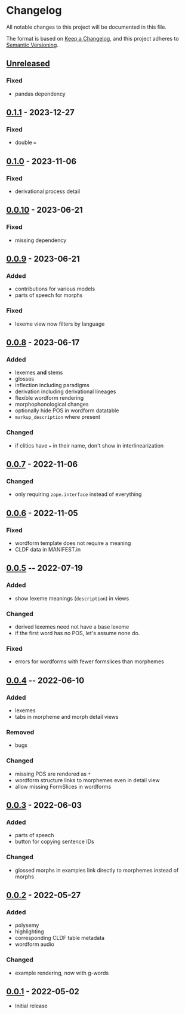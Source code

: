 # Changelog
All notable changes to this project will be documented in this file.

The format is based on [Keep a Changelog](https://keepachangelog.com/en/1.0.0/),
and this project adheres to [Semantic Versioning](https://semver.org/spec/v2.0.0.html).


## [Unreleased]

### Fixed
* pandas dependency

## [0.1.1] - 2023-12-27

### Fixed
* double `=`

## [0.1.0] - 2023-11-06

### Fixed
* derivational process detail

## [0.0.10] - 2023-06-21

### Fixed
* missing dependency

## [0.0.9] - 2023-06-21

### Added
* contributions for various models
* parts of speech for morphs

### Fixed
* lexeme view now filters by language

## [0.0.8] - 2023-06-17

### Added
* lexemes **and** stems
* glosses
* inflection including paradigms
* derivation including derivational lineages
* flexible wordform rendering
* morphophonological changes
* optionally hide POS in wordform datatable
* `markup_description` where present

### Changed
* if clitics have `=` in their name, don't show in interlinearization

## [0.0.7] - 2022-11-06

### Changed
* only requiring `zope.interface` instead of everything

## [0.0.6] - 2022-11-05

### Fixed
* wordform template does not require a meaning
* CLDF data in MANIFEST.in

## [0.0.5] -- 2022-07-19

### Added
* show lexeme meanings (`description`) in views

### Changed
* derived lexemes need not have a base lexeme
* if the first word has no POS, let's assume none do.

### Fixed
* errors for wordforms with fewer formslices than morphemes

## [0.0.4] -- 2022-06-10

### Added
* lexemes
* tabs in morpheme and morph detail views

### Removed
* bugs

### Changed
* missing POS are rendered as `*`
* wordform structure links to morphemes even in detail view
* allow missing FormSlices in wordforms

## [0.0.3] - 2022-06-03

### Added
* parts of speech
* button for copying sentence IDs

### Changed
* glossed morphs in examples link directly to morphemes instead of morphs

## [0.0.2] - 2022-05-27

### Added
* polysemy
* highlighting
* corresponding CLDF table metadata
* wordform audio

### Changed
* example rendering, now with g-words

## [0.0.1] - 2022-05-02

* Initial release

[Unreleased]: https://github.com/fmatter/clld-morphology-plugin/compare/0.0.10...HEAD
[0.1.1]: https://github.com/fmatter/clld-morphology-plugin/compare/0.0.10...0.0.10
[0.1.0]: https://github.com/fmatter/clld-morphology-plugin/compare/0.0.10...0.0.10
[0.0.10]: https://github.com/fmatter/clld-morphology-plugin/compare/0.0.9...0.0.10
[0.0.9]: https://github.com/fmatter/clld-morphology-plugin/compare/0.0.8...0.0.9
[0.0.8]: https://github.com/fmatter/clld-morphology-plugin/compare/0.0.7...0.0.8
[0.0.7]: https://github.com/fmatter/clld-morphology-plugin/compare/0.0.6...0.0.7
[0.0.6]: https://github.com/fmatter/clld-morphology-plugin/compare/0.0.5...0.0.6
[0.0.5]: https://github.com/fmatter/clld-morphology-plugin/releases/tag/0.0.5
[0.0.4]: https://github.com/fmatter/clld-morphology-plugin/releases/tag/0.0.4
[0.0.3]: https://github.com/fmatter/clld-morphology-plugin/releases/tag/0.0.3
[0.0.2]: https://github.com/fmatter/clld-morphology-plugin/releases/tag/0.0.2
[0.0.1]: https://github.com/fmatter/clld-morphology-plugin/releases/tag/v0.0.1
